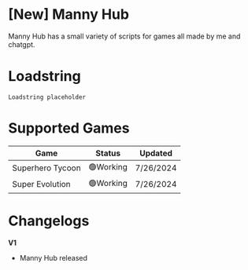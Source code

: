 # [New] Manny Hub

Manny Hub has a small variety of scripts for games all made by me and chatgpt.

# Loadstring
```
Loadstring placeholder
```

# Supported Games

<table>
<thead>
<tr>
<th>Game</th>
<th>Status</th>
<th>Updated</th>
</tr>
</thead>
<tbody>
<tr>
<td>Superhero Tycoon</td>
<td>🟢Working</td>
<td>7/26/2024</td>
</tr>
<tr>
<td>Super Evolution</td>
<td>🟢Working</td>
<td>7/26/2024</td>
</tr>
</tbody>
</table>

# Changelogs

**V1**
- Manny Hub released
